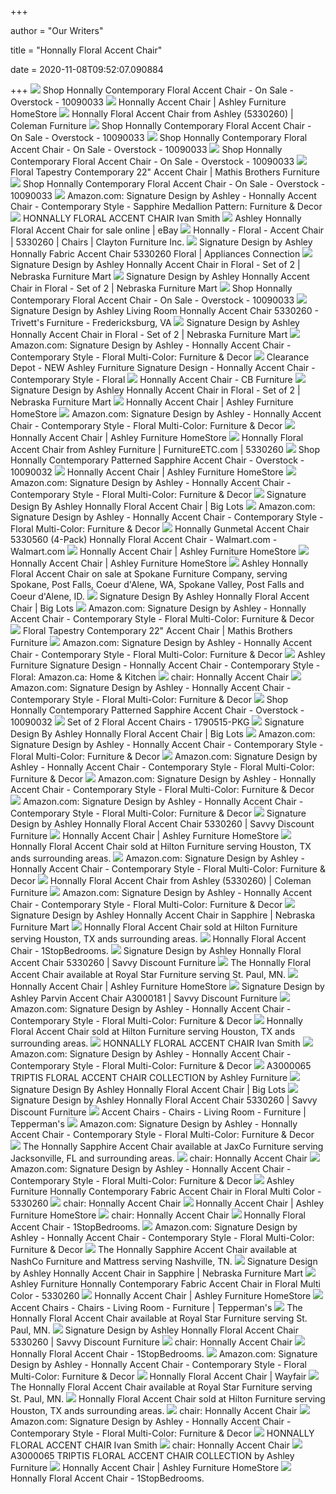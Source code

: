 +++
        
author = "Our Writers"
        
title = "Honnally Floral Accent Chair"
        
date = 2020-11-08T09:52:07.090884
        
+++
[ ![](https://ak1.ostkcdn.com/images/products/10090033/Honnally-Contemporary-Floral-Accent-Chair-52df6971-b666-472d-9608-10cc7eb9ec87.jpg)](https://ak1.ostkcdn.com/images/products/10090033/Honnally-Contemporary-Floral-Accent-Chair-52df6971-b666-472d-9608-10cc7eb9ec87.jpg) Shop Honnally Contemporary Floral Accent Chair - On Sale - Overstock -  10090033
[ ![](https://ashleyfurniture.scene7.com/is/image/AshleyFurniture/53302-60-HEAD-ON-SW-QL?$AFHS-PDP-Main$)](https://ashleyfurniture.scene7.com/is/image/AshleyFurniture/53302-60-HEAD-ON-SW-QL?$AFHS-PDP-Main$) Honnally Accent Chair | Ashley Furniture HomeStore
[ ![](https://d9dvmj2a7k2dc.cloudfront.net/catalog/product/cache/1/image/731x481/17f82f742ffe127f42dca9de82fb58b1/5/3/533-463-chairs-july-14_ashley2019_1.jpg)](https://d9dvmj2a7k2dc.cloudfront.net/catalog/product/cache/1/image/731x481/17f82f742ffe127f42dca9de82fb58b1/5/3/533-463-chairs-july-14_ashley2019_1.jpg) Honnally Floral Accent Chair from Ashley (5330260) | Coleman Furniture
[ ![](https://ak1.ostkcdn.com/images/products/10090033/Honnally-Contemporary-Floral-Accent-Chair-f8732889-9b9a-4ce3-b105-48137f481bee_600.jpg?impolicy=medium)](https://ak1.ostkcdn.com/images/products/10090033/Honnally-Contemporary-Floral-Accent-Chair-f8732889-9b9a-4ce3-b105-48137f481bee_600.jpg?impolicy=medium) Shop Honnally Contemporary Floral Accent Chair - On Sale - Overstock -  10090033
[ ![](https://ak1.ostkcdn.com/images/products/10090033/Honnally-Contemporary-Floral-Accent-Chair-64408d81-0c06-4dc2-8e92-43aff27ece4c_600.jpg?impolicy=medium)](https://ak1.ostkcdn.com/images/products/10090033/Honnally-Contemporary-Floral-Accent-Chair-64408d81-0c06-4dc2-8e92-43aff27ece4c_600.jpg?impolicy=medium) Shop Honnally Contemporary Floral Accent Chair - On Sale - Overstock -  10090033
[ ![](https://ak1.ostkcdn.com/images/products/10090033/Honnally-Contemporary-Floral-Accent-Chair-f8490b10-29a9-438a-84af-64067ca484c1_600.jpg?impolicy=medium)](https://ak1.ostkcdn.com/images/products/10090033/Honnally-Contemporary-Floral-Accent-Chair-f8490b10-29a9-438a-84af-64067ca484c1_600.jpg?impolicy=medium) Shop Honnally Contemporary Floral Accent Chair - On Sale - Overstock -  10090033
[ ![](https://www.mathisbrothers.com/dw/image/v2/AAYQ_PRD/on/demandware.static/-/Sites-mathisbrothers-master/default/dw678852f1/images/products/hires/Wonder/eb846c96-3883-4b9c-a9d1-110dd31a3299.jpg?sw=2000&sh=2000&sm=fit)](https://www.mathisbrothers.com/dw/image/v2/AAYQ_PRD/on/demandware.static/-/Sites-mathisbrothers-master/default/dw678852f1/images/products/hires/Wonder/eb846c96-3883-4b9c-a9d1-110dd31a3299.jpg?sw=2000&sh=2000&sm=fit) Floral Tapestry Contemporary 22" Accent Chair | Mathis Brothers Furniture
[ ![](https://ak1.ostkcdn.com/images/products/10090033/Honnally-Contemporary-Floral-Accent-Chair-49c5018e-b3af-4853-9b02-3e6ec0ff897c_600.jpg?impolicy=medium)](https://ak1.ostkcdn.com/images/products/10090033/Honnally-Contemporary-Floral-Accent-Chair-49c5018e-b3af-4853-9b02-3e6ec0ff897c_600.jpg?impolicy=medium) Shop Honnally Contemporary Floral Accent Chair - On Sale - Overstock -  10090033
[ ![](https://m.media-amazon.com/images/I/A1-3uMGRYGL._AC_UL400_.jpg)](https://m.media-amazon.com/images/I/A1-3uMGRYGL._AC_UL400_.jpg) Amazon.com: Signature Design by Ashley - Honnally Accent Chair -  Contemporary Style - Sapphire Medallion Pattern: Furniture & Decor
[ ![](https://cfmd.rencdn.com/ivansmithpremiumrwd/web/product/images/247379a.jpg)](https://cfmd.rencdn.com/ivansmithpremiumrwd/web/product/images/247379a.jpg) HONNALLY FLORAL ACCENT CHAIR Ivan Smith
[ ![](https://i.ebayimg.com/images/g/460AAOSwihlc8Rw6/s-l640.jpg)](https://i.ebayimg.com/images/g/460AAOSwihlc8Rw6/s-l640.jpg) Ashley Honnally Floral Accent Chair for sale online | eBay
[ ![](https://s3.amazonaws.com/furniture.retailcatalog.us/products/230543/large/honnally-accent-chair-1-0.jpg)](https://s3.amazonaws.com/furniture.retailcatalog.us/products/230543/large/honnally-accent-chair-1-0.jpg) Honnally - Floral - Accent Chair | 5330260 | Chairs | Clayton Furniture Inc.
[ ![](https://static.appliancesconnection.com/product/450x420/0b72db98bb05c88444f6879a0e0d4b13/5330260.jpg)](https://static.appliancesconnection.com/product/450x420/0b72db98bb05c88444f6879a0e0d4b13/5330260.jpg) Signature Design by Ashley Honnally Fabric Accent Chair 5330260 Floral |  Appliances Connection
[ ![](https://www.nfm.com/productimages/51448983/8/l)](https://www.nfm.com/productimages/51448983/8/l) Signature Design by Ashley Honnally Accent Chair in Floral - Set of 2 |  Nebraska Furniture Mart
[ ![](https://www.nfm.com/productimages/51448983/7/l)](https://www.nfm.com/productimages/51448983/7/l) Signature Design by Ashley Honnally Accent Chair in Floral - Set of 2 |  Nebraska Furniture Mart
[ ![](https://ak1.ostkcdn.com/images/products/10090033/Honnally-Contemporary-Floral-Accent-Chair-e644dd56-2bfa-45ec-83b7-213dd65be30b.jpg)](https://ak1.ostkcdn.com/images/products/10090033/Honnally-Contemporary-Floral-Accent-Chair-e644dd56-2bfa-45ec-83b7-213dd65be30b.jpg) Shop Honnally Contemporary Floral Accent Chair - On Sale - Overstock -  10090033
[ ![](https://images2.imgix.net/p4dbimg/523/images/53302-60-back-sw-ql.jpg?trim=color&trimcolor=FFFFFF&trimtol=5&w=1024&h=768&fm=pjpg&auto=format)](https://images2.imgix.net/p4dbimg/523/images/53302-60-back-sw-ql.jpg?trim=color&trimcolor=FFFFFF&trimtol=5&w=1024&h=768&fm=pjpg&auto=format) Signature Design by Ashley Living Room Honnally Accent Chair 5330260 -  Trivett's Furniture - Fredericksburg, VA
[ ![](https://www.nfm.com/productimages/51448983/11/l)](https://www.nfm.com/productimages/51448983/11/l) Signature Design by Ashley Honnally Accent Chair in Floral - Set of 2 |  Nebraska Furniture Mart
[ ![](https://m.media-amazon.com/images/I/91cotgcJBrL._AC_SS350_.jpg)](https://m.media-amazon.com/images/I/91cotgcJBrL._AC_SS350_.jpg) Amazon.com: Signature Design by Ashley - Honnally Accent Chair -  Contemporary Style - Floral Multi-Color: Furniture & Decor
[ ![](https://clearancedepot.ca/Content/listingImages/20191203/8fc3a986-6371-4eb2-aef3-00e663b41376_fullsize.jpg)](https://clearancedepot.ca/Content/listingImages/20191203/8fc3a986-6371-4eb2-aef3-00e663b41376_fullsize.jpg) Clearance Depot - NEW Ashley Furniture Signature Design - Honnally Accent  Chair - Contemporary Style - Floral
[ ![](https://cdn11.bigcommerce.com/s-dtpdn52z/images/stencil/1280x1280/products/12022/57614/Aletha_01__46301.1554756009.jpg?c=2)](https://cdn11.bigcommerce.com/s-dtpdn52z/images/stencil/1280x1280/products/12022/57614/Aletha_01__46301.1554756009.jpg?c=2) Honnally Accent Chair - CB Furniture
[ ![](https://www.nfm.com/productimages/51448983/10/l)](https://www.nfm.com/productimages/51448983/10/l) Signature Design by Ashley Honnally Accent Chair in Floral - Set of 2 |  Nebraska Furniture Mart
[ ![](https://ashleyfurniture.scene7.com/is/image/AshleyFurniture/53303-60-SIDE-SW-QL?$AFHS-PDP-Zoomed$)](https://ashleyfurniture.scene7.com/is/image/AshleyFurniture/53303-60-SIDE-SW-QL?$AFHS-PDP-Zoomed$) Honnally Accent Chair | Ashley Furniture HomeStore
[ ![](https://m.media-amazon.com/images/I/91IHP0XrSPL._AC_SS350_.jpg)](https://m.media-amazon.com/images/I/91IHP0XrSPL._AC_SS350_.jpg) Amazon.com: Signature Design by Ashley - Honnally Accent Chair -  Contemporary Style - Floral Multi-Color: Furniture & Decor
[ ![](https://ashleyfurniture.scene7.com/is/image/AshleyFurniture/53302-SWATCH-BODY-A-500?$AFHS-PDP-Zoomed$)](https://ashleyfurniture.scene7.com/is/image/AshleyFurniture/53302-SWATCH-BODY-A-500?$AFHS-PDP-Zoomed$) Honnally Accent Chair | Ashley Furniture HomeStore
[ ![](https://d9dvmj2a7k2dc.cloudfront.net/catalog/product/5/3/533-chairs-july-14_002_ashley2019_1.jpg)](https://d9dvmj2a7k2dc.cloudfront.net/catalog/product/5/3/533-chairs-july-14_002_ashley2019_1.jpg) Honnally Floral Accent Chair from Ashley Furniture | FurnitureETC.com |  5330260
[ ![](https://ak1.ostkcdn.com/images/products/10090032/Honnally-Contemporary-Patterned-Sapphire-Accent-Chair-20a0940c-a109-4909-8654-661baff0729a.jpg)](https://ak1.ostkcdn.com/images/products/10090032/Honnally-Contemporary-Patterned-Sapphire-Accent-Chair-20a0940c-a109-4909-8654-661baff0729a.jpg) Shop Honnally Contemporary Patterned Sapphire Accent Chair - Overstock -  10090032
[ ![](https://ashleyfurniture.scene7.com/is/image/AshleyFurniture/53303-60-BACK-SW-QL?$AFHS-PDP-Zoomed$)](https://ashleyfurniture.scene7.com/is/image/AshleyFurniture/53303-60-BACK-SW-QL?$AFHS-PDP-Zoomed$) Honnally Accent Chair | Ashley Furniture HomeStore
[ ![](https://m.media-amazon.com/images/S/aplus-media/vc/412bbe58-98dc-40e3-a1db-666414627418._SL220__.jpg)](https://m.media-amazon.com/images/S/aplus-media/vc/412bbe58-98dc-40e3-a1db-666414627418._SL220__.jpg) Amazon.com: Signature Design by Ashley - Honnally Accent Chair -  Contemporary Style - Floral Multi-Color: Furniture & Decor
[ ![](https://res.cloudinary.com/powerreviews/image/upload/c_fill,d_portal-no-product-image_ttlfpi.svg,f_auto,g_auto,h_400,q_auto,w_auto,z_0.5/d_portal-no-product-image_ttlfpi.svg/prod/raq2ebgincoygmwmng8p)](https://res.cloudinary.com/powerreviews/image/upload/c_fill,d_portal-no-product-image_ttlfpi.svg,f_auto,g_auto,h_400,q_auto,w_auto,z_0.5/d_portal-no-product-image_ttlfpi.svg/prod/raq2ebgincoygmwmng8p) Signature Design By Ashley Honnally Floral Accent Chair | Big Lots
[ ![](https://m.media-amazon.com/images/I/81+Y+3rvlpL._AC_UL400_.jpg)](https://m.media-amazon.com/images/I/81+Y+3rvlpL._AC_UL400_.jpg) Amazon.com: Signature Design by Ashley - Honnally Accent Chair -  Contemporary Style - Floral Multi-Color: Furniture & Decor
[ ![](https://i5.walmartimages.com/asr/a90982c6-eebc-4494-96e8-cffe0691fabe_1.4defbfcd56c233e2b9c6f65ab5248be3.jpeg?odnWidth=612&odnHeight=612&odnBg=ffffff)](https://i5.walmartimages.com/asr/a90982c6-eebc-4494-96e8-cffe0691fabe_1.4defbfcd56c233e2b9c6f65ab5248be3.jpeg?odnWidth=612&odnHeight=612&odnBg=ffffff) Honnally Gunmetal Accent Chair 5330560 (4-Pack) Honnally Floral Accent Chair  - Walmart.com - Walmart.com
[ ![](https://ashleyfurniture.scene7.com/is/image/AshleyFurniture/53305-60?$AFHS-PDP-Zoomed$)](https://ashleyfurniture.scene7.com/is/image/AshleyFurniture/53305-60?$AFHS-PDP-Zoomed$) Honnally Accent Chair | Ashley Furniture HomeStore
[ ![](https://ashleyfurniture.scene7.com/is/image/AshleyFurniture/53303-SWATCH-BODY-A-500?$AFHS-PDP-Main$)](https://ashleyfurniture.scene7.com/is/image/AshleyFurniture/53303-SWATCH-BODY-A-500?$AFHS-PDP-Main$) Honnally Accent Chair | Ashley Furniture HomeStore
[ ![](https://cdn11.bigcommerce.com/s-efw6x9ja5c/products/632/images/19747/53302-60-SW__12560.1499364508.500.750.jpg?c=2)](https://cdn11.bigcommerce.com/s-efw6x9ja5c/products/632/images/19747/53302-60-SW__12560.1499364508.500.750.jpg?c=2) Ashley Honnally Floral Accent Chair on sale at Spokane Furniture Company,  serving Spokane, Post Falls, Coeur d'Alene, WA, Spokane Valley, Post Falls  and Coeur d'Alene, ID.
[ ![](https://res.cloudinary.com/powerreviews/image/upload/c_fill,d_portal-no-product-image_ttlfpi.svg,f_auto,g_auto,h_400,q_auto,w_auto,z_0.5/d_portal-no-product-image_ttlfpi.svg/prod/zn0fx1oz7cukwnczutuo)](https://res.cloudinary.com/powerreviews/image/upload/c_fill,d_portal-no-product-image_ttlfpi.svg,f_auto,g_auto,h_400,q_auto,w_auto,z_0.5/d_portal-no-product-image_ttlfpi.svg/prod/zn0fx1oz7cukwnczutuo) Signature Design By Ashley Honnally Floral Accent Chair | Big Lots
[ ![](https://m.media-amazon.com/images/I/61xZgYp-zEL._AC_SS350_.jpg)](https://m.media-amazon.com/images/I/61xZgYp-zEL._AC_SS350_.jpg) Amazon.com: Signature Design by Ashley - Honnally Accent Chair -  Contemporary Style - Floral Multi-Color: Furniture & Decor
[ ![](https://www.mathisbrothers.com/dw/image/v2/AAYQ_PRD/on/demandware.static/-/Sites-mathisbrothers-master/default/dw03e930ad/images/products/lifestyle/ASH/ASH-5330260/ASH-5330260-04.jpg?sw=2000&sh=2000&sm=fit)](https://www.mathisbrothers.com/dw/image/v2/AAYQ_PRD/on/demandware.static/-/Sites-mathisbrothers-master/default/dw03e930ad/images/products/lifestyle/ASH/ASH-5330260/ASH-5330260-04.jpg?sw=2000&sh=2000&sm=fit) Floral Tapestry Contemporary 22" Accent Chair | Mathis Brothers Furniture
[ ![](https://images-na.ssl-images-amazon.com/images/I/91FauubuSJL._AC_UL160_SR160,160_.jpg)](https://images-na.ssl-images-amazon.com/images/I/91FauubuSJL._AC_UL160_SR160,160_.jpg) Amazon.com: Signature Design by Ashley - Honnally Accent Chair -  Contemporary Style - Floral Multi-Color: Furniture & Decor
[ ![](https://images-na.ssl-images-amazon.com/images/I/512KbDHJPFL._AC_SL1056_.jpg)](https://images-na.ssl-images-amazon.com/images/I/512KbDHJPFL._AC_SL1056_.jpg) Ashley Furniture Signature Design - Honnally Accent Chair - Contemporary  Style - Floral: Amazon.ca: Home & Kitchen
[ ![](https://static1.squarespace.com/static/58f62023ebbd1a1d11727864/590b8730bf629a657efad8cd/5b27f9c2352f535a3a37050e/1541636844461/IMG_9139.jpg?format=500w)](https://static1.squarespace.com/static/58f62023ebbd1a1d11727864/590b8730bf629a657efad8cd/5b27f9c2352f535a3a37050e/1541636844461/IMG_9139.jpg?format=500w) chair: Honnally Accent Chair
[ ![](https://m.media-amazon.com/images/I/71+UgIK+w1L._AC_UL400_.jpg)](https://m.media-amazon.com/images/I/71+UgIK+w1L._AC_UL400_.jpg) Amazon.com: Signature Design by Ashley - Honnally Accent Chair -  Contemporary Style - Floral Multi-Color: Furniture & Decor
[ ![](https://ak1.ostkcdn.com/images/products/10090032/Honnally-Contemporary-Patterned-Sapphire-Accent-Chair-d7c21faf-481d-41c7-aeab-7d0b06a0791f_600.jpg?impolicy=medium)](https://ak1.ostkcdn.com/images/products/10090032/Honnally-Contemporary-Patterned-Sapphire-Accent-Chair-d7c21faf-481d-41c7-aeab-7d0b06a0791f_600.jpg?impolicy=medium) Shop Honnally Contemporary Patterned Sapphire Accent Chair - Overstock -  10090032
[ ![](https://media.cymaxstores.com/Images/4945/1790515-L.jpg)](https://media.cymaxstores.com/Images/4945/1790515-L.jpg) Set of 2 Floral Accent Chairs - 1790515-PKG
[ ![](https://images.biglots.com/TRIPTIS+TAN+ACCENT+CHAIR?set=imageURL%5B%2Fimages%2Fproduct%2F207%2F810431391.jpg%5D,env%5Bprod%5D,nocache%5Btrue%5D,ver%5B1%5D,profile%5Bpdp_main_med%5D&call=url%5Bfile:biglots/product.chain%5D)](https://images.biglots.com/TRIPTIS+TAN+ACCENT+CHAIR?set=imageURL%5B%2Fimages%2Fproduct%2F207%2F810431391.jpg%5D,env%5Bprod%5D,nocache%5Btrue%5D,ver%5B1%5D,profile%5Bpdp_main_med%5D&call=url%5Bfile:biglots/product.chain%5D) Signature Design By Ashley Honnally Floral Accent Chair | Big Lots
[ ![](https://m.media-amazon.com/images/S/aplus-media/vc/b9f78252-1c2f-49b1-af37-113b6c938262._SL220__.jpg)](https://m.media-amazon.com/images/S/aplus-media/vc/b9f78252-1c2f-49b1-af37-113b6c938262._SL220__.jpg) Amazon.com: Signature Design by Ashley - Honnally Accent Chair -  Contemporary Style - Floral Multi-Color: Furniture & Decor
[ ![](https://m.media-amazon.com/images/S/aplus-media/vc/b2b87cd8-730f-4842-8b30-b43124594cf1._SL220__.jpg)](https://m.media-amazon.com/images/S/aplus-media/vc/b2b87cd8-730f-4842-8b30-b43124594cf1._SL220__.jpg) Amazon.com: Signature Design by Ashley - Honnally Accent Chair -  Contemporary Style - Floral Multi-Color: Furniture & Decor
[ ![](https://m.media-amazon.com/images/S/aplus-media/vc/b8ec954b-bb13-4871-9cf7-d9f0ce13d0bf._SL220__.jpg)](https://m.media-amazon.com/images/S/aplus-media/vc/b8ec954b-bb13-4871-9cf7-d9f0ce13d0bf._SL220__.jpg) Amazon.com: Signature Design by Ashley - Honnally Accent Chair -  Contemporary Style - Floral Multi-Color: Furniture & Decor
[ ![](https://m.media-amazon.com/images/S/aplus-media/vc/5f30bc91-ec63-4cc7-8b32-79244d40f8d5._SL220__.jpg)](https://m.media-amazon.com/images/S/aplus-media/vc/5f30bc91-ec63-4cc7-8b32-79244d40f8d5._SL220__.jpg) Amazon.com: Signature Design by Ashley - Honnally Accent Chair -  Contemporary Style - Floral Multi-Color: Furniture & Decor
[ ![](https://cdn2.bigcommerce.com/n-d57o0b/fzl9b4/products/19998/images/100633/Cimarosse_Grey_Accent_Chair-2__79768.1580333113.380.500.JPG?c=2)](https://cdn2.bigcommerce.com/n-d57o0b/fzl9b4/products/19998/images/100633/Cimarosse_Grey_Accent_Chair-2__79768.1580333113.380.500.JPG?c=2) Signature Design by Ashley Honnally Floral Accent Chair 5330260 | Savvy  Discount Furniture
[ ![](https://wac.edgecastcdn.net/001A39/prod/media/FHMinf1LLoFo8hRsite/TTIMPORTER_1557184208290_PZ320.jpg)](https://wac.edgecastcdn.net/001A39/prod/media/FHMinf1LLoFo8hRsite/TTIMPORTER_1557184208290_PZ320.jpg) Honnally Accent Chair | Ashley Furniture HomeStore
[ ![](https://cdn11.bigcommerce.com/s-a4t1eyps9l/images/stencil/500x659/products/18464/33485/jpg__77573.1582862312.jpg?c=2)](https://cdn11.bigcommerce.com/s-a4t1eyps9l/images/stencil/500x659/products/18464/33485/jpg__77573.1582862312.jpg?c=2) Honnally Floral Accent Chair sold at Hilton Furniture serving Houston, TX  ands surrounding areas.
[ ![](https://m.media-amazon.com/images/S/aplus-media/vc/34b1610d-22db-4315-b8ee-8282f586f54e._SL220__.jpg)](https://m.media-amazon.com/images/S/aplus-media/vc/34b1610d-22db-4315-b8ee-8282f586f54e._SL220__.jpg) Amazon.com: Signature Design by Ashley - Honnally Accent Chair -  Contemporary Style - Floral Multi-Color: Furniture & Decor
[ ![](https://d9dvmj2a7k2dc.cloudfront.net/catalog/product/cache/1/small_image/263x/9df78eab33525d08d6e5fb8d27136e95/1/6/1628_1628pp_61628p_409-60_001_sou20191_1.jpg)](https://d9dvmj2a7k2dc.cloudfront.net/catalog/product/cache/1/small_image/263x/9df78eab33525d08d6e5fb8d27136e95/1/6/1628_1628pp_61628p_409-60_001_sou20191_1.jpg) Honnally Floral Accent Chair from Ashley (5330260) | Coleman Furniture
[ ![](https://m.media-amazon.com/images/S/aplus-media/vc/bbefa8c2-455c-44e7-8276-a1f60bceba0d._SR970,300_.jpg)](https://m.media-amazon.com/images/S/aplus-media/vc/bbefa8c2-455c-44e7-8276-a1f60bceba0d._SR970,300_.jpg) Amazon.com: Signature Design by Ashley - Honnally Accent Chair -  Contemporary Style - Floral Multi-Color: Furniture & Decor
[ ![](https://www.nfm.com/productimages/42195206/5/L)](https://www.nfm.com/productimages/42195206/5/L) Signature Design by Ashley Honnally Accent Chair in Sapphire | Nebraska  Furniture Mart
[ ![](https://cdn11.bigcommerce.com/s-a4t1eyps9l/images/stencil/500x659/products/18527/33634/jpg__03033.1582862379.jpg?c=2)](https://cdn11.bigcommerce.com/s-a4t1eyps9l/images/stencil/500x659/products/18527/33634/jpg__03033.1582862379.jpg?c=2) Honnally Floral Accent Chair sold at Hilton Furniture serving Houston, TX  ands surrounding areas.
[ ![](https://cdn.1stopbedrooms.com/media/catalog/product/cache/1/thumbnail/245x245/8255f8d36c477745b2f3d3cfd0807445/h/a/hansridge-light-gray-accent-chair_qb13201634.jpg)](https://cdn.1stopbedrooms.com/media/catalog/product/cache/1/thumbnail/245x245/8255f8d36c477745b2f3d3cfd0807445/h/a/hansridge-light-gray-accent-chair_qb13201634.jpg) Honnally Floral Accent Chair - 1StopBedrooms.
[ ![](https://cdn2.bigcommerce.com/n-d57o0b/fzl9b4/products/20664/images/105129/Blue_Wingback_Accent_Chair_1__71700.1591313354.380.500.JPG?c=2)](https://cdn2.bigcommerce.com/n-d57o0b/fzl9b4/products/20664/images/105129/Blue_Wingback_Accent_Chair_1__71700.1591313354.380.500.JPG?c=2) Signature Design by Ashley Honnally Floral Accent Chair 5330260 | Savvy  Discount Furniture
[ ![](https://cdn11.bigcommerce.com/s-5xxyja6dho/images/stencil/500x659/products/4681/21959/jpg__05430.1555438513.jpg?c=2)](https://cdn11.bigcommerce.com/s-5xxyja6dho/images/stencil/500x659/products/4681/21959/jpg__05430.1555438513.jpg?c=2) The Honnally Floral Accent Chair available at Royal Star Furniture serving  St. Paul, MN.
[ ![](https://ashleyfurniture.scene7.com/is/image/AshleyFurniture/53303-SWATCH-BODY-A-500?$AFHS-PDP-Zoomed$)](https://ashleyfurniture.scene7.com/is/image/AshleyFurniture/53303-SWATCH-BODY-A-500?$AFHS-PDP-Zoomed$) Honnally Accent Chair | Ashley Furniture HomeStore
[ ![](https://cdn2.bigcommerce.com/n-d57o0b/fzl9b4/products/19979/images/100483/A3000181-Parvin_Accent_Chair__02950.1580149403.1280.1280.jpg?c=2)](https://cdn2.bigcommerce.com/n-d57o0b/fzl9b4/products/19979/images/100483/A3000181-Parvin_Accent_Chair__02950.1580149403.1280.1280.jpg?c=2) Signature Design by Ashley Parvin Accent Chair A3000181 | Savvy Discount  Furniture
[ ![](https://m.media-amazon.com/images/S/aplus-media/vc/fd89200b-357c-4759-b7a6-23d3ab51255a._SL220__.jpg)](https://m.media-amazon.com/images/S/aplus-media/vc/fd89200b-357c-4759-b7a6-23d3ab51255a._SL220__.jpg) Amazon.com: Signature Design by Ashley - Honnally Accent Chair -  Contemporary Style - Floral Multi-Color: Furniture & Decor
[ ![](https://cdn11.bigcommerce.com/s-a4t1eyps9l/images/stencil/500x659/products/21500/41341/jpg__97960.1594057196.jpg?c=2)](https://cdn11.bigcommerce.com/s-a4t1eyps9l/images/stencil/500x659/products/21500/41341/jpg__97960.1594057196.jpg?c=2) Honnally Floral Accent Chair sold at Hilton Furniture serving Houston, TX  ands surrounding areas.
[ ![](https://cfmd.rencdn.com/ivansmithpremiumrwd/web/product/images/247379c.jpg)](https://cfmd.rencdn.com/ivansmithpremiumrwd/web/product/images/247379c.jpg) HONNALLY FLORAL ACCENT CHAIR Ivan Smith
[ ![](https://m.media-amazon.com/images/S/aplus-media/vc/78577a7d-020b-433d-b2f6-897ba4211c41._SL220__.jpg)](https://m.media-amazon.com/images/S/aplus-media/vc/78577a7d-020b-433d-b2f6-897ba4211c41._SL220__.jpg) Amazon.com: Signature Design by Ashley - Honnally Accent Chair -  Contemporary Style - Floral Multi-Color: Furniture & Decor
[ ![](https://cdn11.bigcommerce.com/s-t0co7/images/stencil/2048x2048/products/7396/22771/A3000065-SW-KO__26188.1556539795.jpg?c=2)](https://cdn11.bigcommerce.com/s-t0co7/images/stencil/2048x2048/products/7396/22771/A3000065-SW-KO__26188.1556539795.jpg?c=2) A3000065 TRIPTIS FLORAL ACCENT CHAIR COLLECTION by Ashley Furniture
[ ![](https://res.cloudinary.com/powerreviews/image/upload/c_fill,d_portal-no-product-image_ttlfpi.svg,f_auto,g_auto,h_400,q_auto,w_auto,z_0.5/d_portal-no-product-image_ttlfpi.svg/prod/dmk7zbwcdqs9ql5ccsrq)](https://res.cloudinary.com/powerreviews/image/upload/c_fill,d_portal-no-product-image_ttlfpi.svg,f_auto,g_auto,h_400,q_auto,w_auto,z_0.5/d_portal-no-product-image_ttlfpi.svg/prod/dmk7zbwcdqs9ql5ccsrq) Signature Design By Ashley Honnally Floral Accent Chair | Big Lots
[ ![](https://cdn2.bigcommerce.com/n-d57o0b/fzl9b4/products/19976/images/100463/A3000029-Peacemaker_Chair__73663.1579910455.380.500.jpg?c=2)](https://cdn2.bigcommerce.com/n-d57o0b/fzl9b4/products/19976/images/100463/A3000029-Peacemaker_Chair__73663.1579910455.380.500.jpg?c=2) Signature Design by Ashley Honnally Floral Accent Chair 5330260 | Savvy  Discount Furniture
[ ![](https://www.teppermans.com/media/catalog/product/cache/99f8f6fead6d1be506e88c923cc50916/5/3/532-TP-OATMEAL_1.jpg)](https://www.teppermans.com/media/catalog/product/cache/99f8f6fead6d1be506e88c923cc50916/5/3/532-TP-OATMEAL_1.jpg) Accent Chairs - Chairs - Living Room - Furniture | Tepperman's
[ ![](https://m.media-amazon.com/images/S/aplus-media/vc/db99a54b-6219-4af3-99dd-c212af44d206._SL220__.jpg)](https://m.media-amazon.com/images/S/aplus-media/vc/db99a54b-6219-4af3-99dd-c212af44d206._SL220__.jpg) Amazon.com: Signature Design by Ashley - Honnally Accent Chair -  Contemporary Style - Floral Multi-Color: Furniture & Decor
[ ![](https://cdn11.bigcommerce.com/s-xxipb35mkl/images/stencil/500x659/products/19860/59548/1x900__98209.1571675510.jpg?c=2)](https://cdn11.bigcommerce.com/s-xxipb35mkl/images/stencil/500x659/products/19860/59548/1x900__98209.1571675510.jpg?c=2) The Honnally Sapphire Accent Chair available at JaxCo Furniture serving  Jacksonville, FL and surrounding areas.
[ ![](https://content.haycdn.com/mgen/master:ASHY3684.jpg)](https://content.haycdn.com/mgen/master:ASHY3684.jpg) chair: Honnally Accent Chair
[ ![](https://m.media-amazon.com/images/I/71prY-pKo3L._AC_UL400_.jpg)](https://m.media-amazon.com/images/I/71prY-pKo3L._AC_UL400_.jpg) Amazon.com: Signature Design by Ashley - Honnally Accent Chair -  Contemporary Style - Floral Multi-Color: Furniture & Decor
[ ![](https://media.cymaxstores.com/Images/3906/531684-SM.jpg)](https://media.cymaxstores.com/Images/3906/531684-SM.jpg) Ashley Furniture Honnally Contemporary Fabric Accent Chair in Floral Multi  Color - 5330260
[ ![](https://media.cymaxstores.com/Images/3906/553219-SM.jpg)](https://media.cymaxstores.com/Images/3906/553219-SM.jpg) chair: Honnally Accent Chair
[ ![](https://wac.edgecastcdn.net/001A39/prod/media/FHMinf1LLoFo8hRsite/TTIMPORTER_1557184211522_PZ320.jpg)](https://wac.edgecastcdn.net/001A39/prod/media/FHMinf1LLoFo8hRsite/TTIMPORTER_1557184211522_PZ320.jpg) Honnally Accent Chair | Ashley Furniture HomeStore
[ ![](https://content.haycdn.com/mgen/master:ASHY4358.jpg)](https://content.haycdn.com/mgen/master:ASHY4358.jpg) chair: Honnally Accent Chair
[ ![](https://cdn.1stopbedrooms.com/media/catalog/product/cache/1/thumbnail/245x245/8255f8d36c477745b2f3d3cfd0807445/a/d/admire-accent-armchair-performance-velvet-set-of-2-eei-4294-pnk_qb13243684_6.jpg)](https://cdn.1stopbedrooms.com/media/catalog/product/cache/1/thumbnail/245x245/8255f8d36c477745b2f3d3cfd0807445/a/d/admire-accent-armchair-performance-velvet-set-of-2-eei-4294-pnk_qb13243684_6.jpg) Honnally Floral Accent Chair - 1StopBedrooms.
[ ![](https://m.media-amazon.com/images/S/aplus-media/vc/819daed5-2e98-4cab-a060-ff199e323c27._SL220__.jpg)](https://m.media-amazon.com/images/S/aplus-media/vc/819daed5-2e98-4cab-a060-ff199e323c27._SL220__.jpg) Amazon.com: Signature Design by Ashley - Honnally Accent Chair -  Contemporary Style - Floral Multi-Color: Furniture & Decor
[ ![](https://cdn11.bigcommerce.com/s-9uceq7kt0t/images/stencil/500x659/products/16254/42355/jpg__37826.1551743794.jpg?c=2)](https://cdn11.bigcommerce.com/s-9uceq7kt0t/images/stencil/500x659/products/16254/42355/jpg__37826.1551743794.jpg?c=2) The Honnally Sapphire Accent Chair available at NashCo Furniture and  Mattress serving Nashville, TN.
[ ![](https://www.nfm.com/productimages/42195198/3/L)](https://www.nfm.com/productimages/42195198/3/L) Signature Design by Ashley Honnally Accent Chair in Sapphire | Nebraska  Furniture Mart
[ ![](https://media.cymaxstores.com/Images/3906/531686-SM.jpg)](https://media.cymaxstores.com/Images/3906/531686-SM.jpg) Ashley Furniture Honnally Contemporary Fabric Accent Chair in Floral Multi  Color - 5330260
[ ![](https://wac.edgecastcdn.net/001A39/prod/media/FHMinf1LLoFo8hRsite/TTIMPORTER_1557171209764_PZ320.jpg)](https://wac.edgecastcdn.net/001A39/prod/media/FHMinf1LLoFo8hRsite/TTIMPORTER_1557171209764_PZ320.jpg) Honnally Accent Chair | Ashley Furniture HomeStore
[ ![](https://www.teppermans.com/media/catalog/product/cache/99f8f6fead6d1be506e88c923cc50916/2/6/2627-AC_1.jpg)](https://www.teppermans.com/media/catalog/product/cache/99f8f6fead6d1be506e88c923cc50916/2/6/2627-AC_1.jpg) Accent Chairs - Chairs - Living Room - Furniture | Tepperman's
[ ![](https://cdn11.bigcommerce.com/s-5xxyja6dho/images/stencil/500x659/products/4684/9943/jpg__13215.1531983062.jpg?c=2)](https://cdn11.bigcommerce.com/s-5xxyja6dho/images/stencil/500x659/products/4684/9943/jpg__13215.1531983062.jpg?c=2) The Honnally Floral Accent Chair available at Royal Star Furniture serving  St. Paul, MN.
[ ![](https://cdn2.bigcommerce.com/n-d57o0b/fzl9b4/products/19999/images/100638/Hackley_Accent_Chair-2__34380.1580336965.380.500.JPG?c=2)](https://cdn2.bigcommerce.com/n-d57o0b/fzl9b4/products/19999/images/100638/Hackley_Accent_Chair-2__34380.1580336965.380.500.JPG?c=2) Signature Design by Ashley Honnally Floral Accent Chair 5330260 | Savvy  Discount Furniture
[ ![](https://tmimages.tailbase.com/prods/515778_400X400.jpg?width=313)](https://tmimages.tailbase.com/prods/515778_400X400.jpg?width=313) chair: Honnally Accent Chair
[ ![](https://cdn.1stopbedrooms.com/media/catalog/product/cache/1/thumbnail/245x245/8255f8d36c477745b2f3d3cfd0807445/s/i/sierra-natural-amp-dark-steel-rattan-accent-chair_qb13232645.jpg)](https://cdn.1stopbedrooms.com/media/catalog/product/cache/1/thumbnail/245x245/8255f8d36c477745b2f3d3cfd0807445/s/i/sierra-natural-amp-dark-steel-rattan-accent-chair_qb13232645.jpg) Honnally Floral Accent Chair - 1StopBedrooms.
[ ![](https://images-na.ssl-images-amazon.com/images/I/91lFMwt%2BsuL._AC_UL160_SR160,160_.jpg)](https://images-na.ssl-images-amazon.com/images/I/91lFMwt%2BsuL._AC_UL160_SR160,160_.jpg) Amazon.com: Signature Design by Ashley - Honnally Accent Chair -  Contemporary Style - Floral Multi-Color: Furniture & Decor
[ ![](https://secure.img1-fg.wfcdn.com/im/32349396/resize-h310-w310%5Ecompr-r85/9499/94995984/euart-armchair.jpg)](https://secure.img1-fg.wfcdn.com/im/32349396/resize-h310-w310%5Ecompr-r85/9499/94995984/euart-armchair.jpg) Honnally Floral Accent Chair | Wayfair
[ ![](https://cdn11.bigcommerce.com/s-5xxyja6dho/images/stencil/500x659/products/121/400/36206-21__70986.1531980256.jpg?c=2)](https://cdn11.bigcommerce.com/s-5xxyja6dho/images/stencil/500x659/products/121/400/36206-21__70986.1531980256.jpg?c=2) The Honnally Floral Accent Chair available at Royal Star Furniture serving  St. Paul, MN.
[ ![](https://cdn11.bigcommerce.com/s-a4t1eyps9l/images/stencil/500x659/products/18510/33603/jpg__57931.1582862362.jpg?c=2)](https://cdn11.bigcommerce.com/s-a4t1eyps9l/images/stencil/500x659/products/18510/33603/jpg__57931.1582862362.jpg?c=2) Honnally Floral Accent Chair sold at Hilton Furniture serving Houston, TX  ands surrounding areas.
[ ![](https://lh3.googleusercontent.com/proxy/0kTDhlfwNzZ2nXfqGaJSGFhfJ_BoSsg7vY2_TBSFRYBjhO9VJYgplWPIZ-dL47LeV8EiW83LawStrmbPenTQnMqpr9mOnP072l7tL7q225XG-JCq1IkRQZIeyKOOiezvAw1QLotdyQ8uYQ=s0-d)](https://lh3.googleusercontent.com/proxy/0kTDhlfwNzZ2nXfqGaJSGFhfJ_BoSsg7vY2_TBSFRYBjhO9VJYgplWPIZ-dL47LeV8EiW83LawStrmbPenTQnMqpr9mOnP072l7tL7q225XG-JCq1IkRQZIeyKOOiezvAw1QLotdyQ8uYQ=s0-d) chair: Honnally Accent Chair
[ ![](https://images-na.ssl-images-amazon.com/images/I/819Lck7hA8L._AC_UL160_SR160,160_.jpg)](https://images-na.ssl-images-amazon.com/images/I/819Lck7hA8L._AC_UL160_SR160,160_.jpg) Amazon.com: Signature Design by Ashley - Honnally Accent Chair -  Contemporary Style - Floral Multi-Color: Furniture & Decor
[ ![](https://cfmd.rencdn.com/ivansmithpremiumrwd/web/product/thumbnails/247379b.jpg)](https://cfmd.rencdn.com/ivansmithpremiumrwd/web/product/thumbnails/247379b.jpg) HONNALLY FLORAL ACCENT CHAIR Ivan Smith
[ ![](https://secure.img1-ag.wfcdn.com/im/39655737/resize-h310-w310%5Ecompr-r85/6046/60469696/union-armchair.jpg)](https://secure.img1-ag.wfcdn.com/im/39655737/resize-h310-w310%5Ecompr-r85/6046/60469696/union-armchair.jpg) chair: Honnally Accent Chair
[ ![](https://cdn11.bigcommerce.com/s-t0co7/images/stencil/1024x1024/products/7396/22772/A3000065-10x8-CROP__97626.1556539757.jpg?c=2)](https://cdn11.bigcommerce.com/s-t0co7/images/stencil/1024x1024/products/7396/22772/A3000065-10x8-CROP__97626.1556539757.jpg?c=2) A3000065 TRIPTIS FLORAL ACCENT CHAIR COLLECTION by Ashley Furniture
[ ![](https://wac.edgecastcdn.net/001A39/prod/media/FHMinf1LLoFo8hRsite/TTIMPORTER_1557167005697_PZ320.jpg)](https://wac.edgecastcdn.net/001A39/prod/media/FHMinf1LLoFo8hRsite/TTIMPORTER_1557167005697_PZ320.jpg) Honnally Accent Chair | Ashley Furniture HomeStore
[ ![](https://cdn.1stopbedrooms.com/media/catalog/product/cache/1/thumbnail/245x245/8255f8d36c477745b2f3d3cfd0807445/h/o/horace-antique-black-leather-club-chair-with-silver-nailhead-detail_qb13235312.jpg)](https://cdn.1stopbedrooms.com/media/catalog/product/cache/1/thumbnail/245x245/8255f8d36c477745b2f3d3cfd0807445/h/o/horace-antique-black-leather-club-chair-with-silver-nailhead-detail_qb13235312.jpg) Honnally Floral Accent Chair - 1StopBedrooms.
